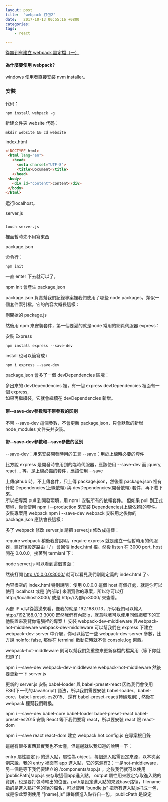 ```yaml
---
layout: post
title:  "webpack 打包2"
date:   2017-10-13 00:55:16 +0800
categories:  
tags: 
    - react 

---
```



[從無到有建立 webpack 設定檔（一）](https://medium.com/html-test/從無到有建立-webpack-設定檔-一-42fbc76a2d37)


#### 為什麼要使用 webpack? ####

windows 使用者直接安裝 nvm installer。 

### 安裝 ###
代码：

	npm install webpack -g

新建文件夹 website
代码：

	mkdir website && cd website

index.html

```html
<!DOCTYPE html>
 <html lang="en">
   <head>
     <meta charset="UTF-8">
     <title>Document</title>
   </head>
 <body>
   <div id="content">content</div>
 </body>
</html>
```

运行localhost。

server.js
```javascript
``` 
	touch server.js
裡面暫時先不用寫東西

package.json

命令行：

	npm init

一直 enter 下去就可以了。


npm init 會產生 package.json

package.json 負責幫我們記錄專案裡我們使用了哪些 node packages，類似一個套件索引檔。它的內容大概長這樣：


剛開始的 package.js


然後用 npm 來安裝套件，第一個要灌的就是node 常用的網頁伺服器 express：

安裝 Express

	npm install express --save-dev

install 也可以簡寫成 i

	npm i express --save-dev

package.json 會多了一個 devDependencies 區塊：

	


多出來的 devDependencies 裡，有一個 express
 devDependencies 裡面有一個 express,   
如果再繼續裝，它就會繼續在 devDependencies 新增。

#### 带--save-dev參數和不带參數的区别 ####
不带 --save-dev 這個參數，不會更新 package.json，只會默默的新增 node_modules 文件夹并安装。

#### 带--save-dev參數和--save參數的区别 ####
--save-dev：用來安裝開發時用的工具
--save：用於上線時必要的套件

比方說 express 是開發時會用到的臨時伺服器，應該使用 --save-dev
而 jquery, react ... 等，是上線必備的套件，應該使用 --save

上傳github 時，不上傳套件，只上傳 package.json，然後看 package.json 裡有什麼 Dependencies(上線依賴) 與 devDependencies(開發依賴) 套件，再下載下來。  
所以把專案 pull 到開發環境，用 npm i 安裝所有的依賴套件。
但如果 pull 到正式環境，你會使用 npm i --production 來安裝 Dependencies(上線依賴)的套件。
安裝專案用 webpack
npm i --save-dev webpack
安裝用之後你的 package.json 應該會長這樣：


多了 webpack
修改 server.js
請把 server.js 修改成這樣：


require webpack 稍後我會說明，require express 就是建立一個暫時用的伺服器，建好後設定路由「/」 會回傳 index.html 檔。然後 listen 在 3000 port, host 開在 0.0.0.0。接著到 termianl 下：

node server.js
可以看到這個畫面：


然後打開 http://0.0.0.0:3000/ 就可以看見我們剛剛定義的 index.html 了~


內容很空的 index.html
特別說明：使用 0.0.0.0 這個 host 有個好處，就是你可以使用 localhost 或是 [內部ip] 來瀏覽你的專案，所以你可以打 http://localhost:3000/ 或是 http://內部ip:3000/ 來查看。

內部 IP 可以從這邊來看，像我的就是 192.168.0.13，所以我們可以輸入 http://192.168.0.13:3000
既然我們有內部ip，就意味著可以使用同個網域下的其他裝置來瀏覽你電腦裡的專案！
安裝 webpack-dev-middleware 與webpack-hot-middleware
webpack-dev-middleware 可以幫我們在 express 下建立 webpack-dev-server 中介層，你可以給它一些 webpack-dev-server 參數，比方說 noInfo: false, 那你在 terminal 啟動它時就不會 console.log 東西。

webpack-hot-middleware 則可以幫我們免重整來更新存檔的檔案用（等下你就知道了）

npm i --save-dev webpack-dev-middleware webpack-hot-middleware
然後要更新一下 server.js


更新的 server.js
安裝 babel-loader 與 babel-preset-react
因為我們會使用 ES6(下一代的JavaScript) 語法，所以我們需要安裝 babel-loader、babel-core、babel-preset-es2015、 還有 babel-preset-react(轉碼規則) , 然後在 webpack 裡幫我們轉換。

npm i --save-dev babel-core babel-loader babel-preset-react babel-preset-es2015
安裝 React
等下我們要寫 react，所以要安裝 react 跟 react-dom

npm i --save react react-dom
建立 webpack.hot.config.js 在專案根目錄

這邊有很多東西其實我也不太懂，但這邊就以我知道的說明一下：

entry 屬性設定 js 的進入點，屬性為 object，每個進入點需設定來源，以本次案例來說，我的 entry 裡面有 app 進入點，它的來源有2：一是hot-middleware，另一個是等下我們要建立的 /components/app.js 。之後我們就可以使用 [publicPath]/app.js 來存取這個app進入點。
output 屬性用來設定存取進入點的資訊，也是要打包時輸出的位置。path是設定進入點的來源base路徑，filename指的是進入點打包的後的檔名，可以使用 “bundle.js” 把所有進入點js打成一包，或是像此案例使用 “[name].js” 讓每個進入點各自一包。 publicPath 是設定<script src..>要存取它時的路徑。像以此例，我們到時就可以使用 http://localhost:3000/static/app.js 來存取它。
module 屬性設定遇到什麼檔案時，要使用什麼 loader 去轉換它。在此例中，我們遇到 js 時，會使用 babel-loader 去讀取它，好讓webpack看得懂 es6 語法， __dirname(此專案根目錄) 裡的每個 js 都要用 babel-loader, 除了 /node_modules/ 裡的除外。
設定.babelrc檔
剛剛安裝的 babel-preset-es2015 跟 babel-preset-react 就在這個檔裡被使用，但老實說我並不明白為什麼要設定它們才可以跑。內容如下：


建立 /components/app.js
app.js 檔案內容
其中的 ReactDOM 則是幫我們把 React 的 App Component 渲染到 #content 這個 div 的工具。而 module.hot 如果支援的話，則開啟熱渲染模式（存檔即改變，不用重整）。

特別注意：如果你沒有使用 babel-loader, babel-preset-react, 這種HTML與JS混著用的檔案webpack可是不認得的。(會出錯)
幫index.html 安插js進入點。

好了，到目前為止，我們的檔已經設定的差不多了，把 node server.js 先按 ctrl + c 關掉。

在 package.json 加上 scripts > start
打開 package.json 看一下 devDependencies (開發依賴) 與 dependencies (上線依賴) 應該會像這樣，然後我們在 scripts 屬性加入一個 start 命令。

所以我們之後只要輸入：

npm run start
就等同於使用

node server.js
好，接著我們啟動 npm run start, 然後看一下。

果不其然出現了 app
接著我們修改一下 /components/app.js

把原本的 app 改成欸批批
修改後的 app.js
接著你就可以看見不在重整的情況下，它也會修改內容了！

建立 Header, Content, Footer
然後在 app.js 引用它們：

存檔後看看瀏覽器：

引用 header, content, footer 後的 app
如果你修改了被 app 引用的 Header.js：

header 修改成 抬頭
被引入的 Header.js 也立即改變
如此一來，我們就可以開始開發我們的 React 程式了~

下一章會帶入 scss 進來~
從無到有建立 webpack 設定檔（二）設定樣式

如果你還沒看過第一篇，請到這邊
medium.com	
JavaScriptWebpackReact
One clap, two clap, three clap, forty?
By clapping more or less, you can signal to us which stories really stand out.


11
3
Follow




写法1：

	{"scripts":{"build":"webpack","build:api":"aglio -i docs/api/index.apib -o docs/api/index.html"}}


#### 参考 ####

* [【webpack】的基本工作流程 – 進擊的 Front End‘s – Medium](https://medium.com/html-test/webpack-的基本工作流程-585f2bc952b9)
* [zjhr/webpack-1: 简单易懂的webpack入门教程](https://github.com/zjhr/webpack-1)
* [经典webpack入门（讲的很透彻） - Div.IO](https://div.io/topic/1752)
* [[译] 让 Webpack 来帮你打包吧 - 前端 - 掘金](https://juejin.im/entry/5767a975df0eea0062ffe193)
* [Webpack你的包 - 众成翻译](http://www.zcfy.cc/article/webpack-your-bags-921.html)
* [开始使用 Webpack 2 - 众成翻译](http://www.zcfy.cc/article/getting-started-with-webpack-2-thinking-in-code-2110.html)
* [让 Webpack 来帮你打包吧 - 达仔的博客 - Zhangjd Blog](https://blog.zhangjd.me/2016/06/19/webpack-your-bags/)
* [[譯 + 補充] Webpack 2 學習筆記 - DEVLOG of andyyou](https://andyyou.github.io/2017/02/17/webpack-2-beginner-guide/)
* [开发](https://doc.webpack-china.org/guides/development/)
* [一小时包教会 —— webpack 入门指南 - vajoy - 博客园](https://www.cnblogs.com/vajoy/p/4650467.html)